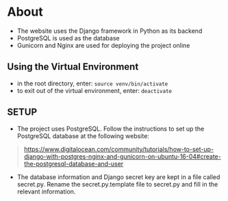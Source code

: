 # About
- The website uses the Django framework in Python as its backend
- PostgreSQL is used as the database
- Gunicorn and Nginx are used for deploying the project online

## Using the Virtual Environment
- in the root directory, enter: `source venv/bin/activate`
- to exit out of the virtual environment, enter: `deactivate`

## SETUP
- The project uses PostgreSQL. Follow the instructions to set up the PostgreSQL database at the following website:
> https://www.digitalocean.com/community/tutorials/how-to-set-up-django-with-postgres-nginx-and-gunicorn-on-ubuntu-16-04#create-the-postgresql-database-and-user
- The database information and Django secret key are kept in a file called secret.py. Rename the secret.py.template file to secret.py and fill in the relevant information.
